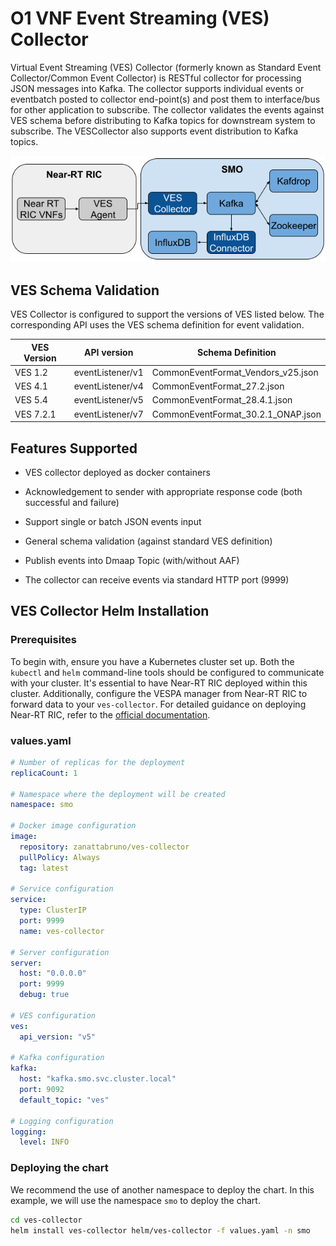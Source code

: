 # O1 VNF Event Streaming (VES) Collector
Virtual Event Streaming (VES) Collector (formerly known as Standard Event Collector/Common Event Collector) is RESTful collector for processing JSON messages into Kafka. The collector supports individual events or eventbatch posted to collector end-point(s) and post them to interface/bus for other application to subscribe. The collector validates the events against VES schema before distributing to Kafka topics for downstream system to subscribe. The VESCollector also supports event distribution to Kafka topics.

![Alt text](images/VES-O1.png "Basic VES Collector Architecture")

## VES Schema Validation

VES Collector is configured to support the versions of VES listed below. The corresponding API uses the VES schema definition for event validation.

| VES Version | API version      | Schema Definition                          |
|-------------|------------------|--------------------------------------------|
| VES 1.2     | eventListener/v1 | CommonEventFormat_Vendors_v25.json         |
| VES 4.1     | eventListener/v4 | CommonEventFormat_27.2.json                |
| VES 5.4     | eventListener/v5 | CommonEventFormat_28.4.1.json              |
| VES 7.2.1   | eventListener/v7 | CommonEventFormat_30.2.1_ONAP.json         |


## Features Supported
- VES collector deployed as docker containers

- Acknowledgement to sender with appropriate response code (both successful and failure)

- Support single or batch JSON events input

- General schema validation (against standard VES definition)

- Publish events into Dmaap Topic (with/without AAF)

- The collector can receive events via standard HTTP port (9999)

## VES Collector Helm Installation

### Prerequisites
To begin with, ensure you have a Kubernetes cluster set up. Both the `kubectl` and `helm` command-line tools should be configured to communicate with your cluster. It's essential to have Near-RT RIC deployed within this cluster. Additionally, configure the VESPA manager from Near-RT RIC to forward data to your `ves-collector`. For detailed guidance on deploying Near-RT RIC, refer to the [official documentation](https://docs.o-ran-sc.org/projects/o-ran-sc-ric-plt-ric-dep/en/latest/installation-guides.html).
### values.yaml
```yaml
# Number of replicas for the deployment
replicaCount: 1

# Namespace where the deployment will be created
namespace: smo

# Docker image configuration
image:
  repository: zanattabruno/ves-collector
  pullPolicy: Always
  tag: latest

# Service configuration
service:
  type: ClusterIP
  port: 9999
  name: ves-collector

# Server configuration
server:
  host: "0.0.0.0"
  port: 9999
  debug: true

# VES configuration
ves:
  api_version: "v5"

# Kafka configuration
kafka:
  host: "kafka.smo.svc.cluster.local"
  port: 9092
  default_topic: "ves"

# Logging configuration
logging:
  level: INFO
```
### Deploying the chart
We recommend the use of another namespace to deploy the chart. In this example, we will use the namespace `smo` to deploy the chart.

```bash
cd ves-collector
helm install ves-collector helm/ves-collector -f values.yaml -n smo
```